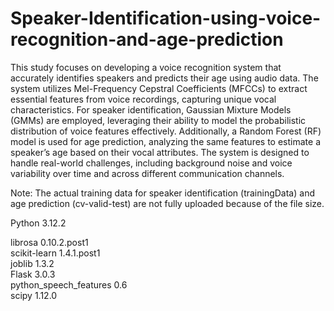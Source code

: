 # Speaker-Identification-using-voice-recognition-and-age-prediction

This study focuses on developing a voice recognition system that accurately identifies speakers and predicts their age using audio data. The system utilizes Mel-Frequency Cepstral Coefficients (MFCCs) to extract essential features from voice recordings, capturing unique vocal characteristics. For speaker identification, Gaussian Mixture Models (GMMs) are employed, leveraging their ability to model the probabilistic distribution of voice features effectively. Additionally, a Random Forest (RF) model is used for age prediction, analyzing the same features to estimate a speaker’s age based on their vocal attributes. The system is designed to handle real-world challenges, including background noise and voice variability over time and across different communication channels.

Note: The actual training data for speaker identification (trainingData) and age prediction (cv-valid-test) are not fully uploaded because of the file size.

Python 3.12.2

librosa                 0.10.2.post1  
scikit-learn            1.4.1.post1  
joblib                  1.3.2  
Flask                   3.0.3  
python_speech_features  0.6  
scipy                   1.12.0  

